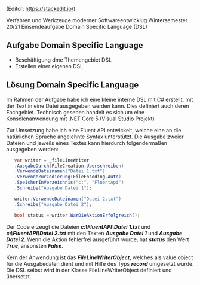 (Editor: https://stackedit.io/)

Verfahren und Werkzeuge moderner Softwareentwicklug
Wintersemester 20/21
Einsendeaufgabe  Domain Specific Language (DSL)

## Aufgabe Domain Specific Language

 - Beschäftigung dme Themengebiet DSL
 - Erstellen einer eigenen DSL

## Lösung Domain Specific Language
Im Rahmen der Aufgabe habe ich eine kleine interne DSL mit C# erstellt, mit der Text in eine Datei ausgegeben werden kann. Dies definiert auch deren Fachgebiet.
Technisch gesehen handelt es sich um eine Konsolenanwendung mit .NET Core 5 (Visual Studio Projekt)

Zur Umsetzung habe ich eine Fluent API entwickelt, welche eine an die natürlichen Sprache angelehnte Syntax unterstützt. Die Ausgabe zweier Dateien und jeweils 
eines Textes kann hierdurch folgendermaßen ausgegeben werden:

```c#
   var writer = _fileLineWriter
   .AusgabeDurch(FileCreation.Überschreiben)
   .VerwendeDateinamen("Datei 1.txt")
   .VerwendeZurCodierung(FileEncoding.Auto)
   .SpeicherInVerzeichnis("c:", "FluentApi")
   .Schreibe("Ausgabe Datei 1");

   writer.VerwendeDateinamen("Datei 2.txt")
   .Schreibe("Ausgabe Datei 2");

   bool status = writer.WarDieAktionErfolgreich();
```

Der Code erzeugt die Dateien ***c:\FluentAPI\Datei 1.txt*** und ***c:\FluentAPI\Datei 2.txt*** mit den Texten ***Ausgabe Datei 1*** und ***Ausgabe Datei 2***. Wenn 
die Aktion fehlerfrei ausgeführt wurde, hat ***status*** den Wert ***True***, ansonsten ***False***.

Kern der Anwendung ist das ***FileLineWriterObject***, welches als value object für die Ausgabedaten dient und mit Hilfe des Typs ***record*** umgesetzt wurde. Die 
DSL selbst wird in der Klasse FileLineWriterObject definiert und übersetzt. 
